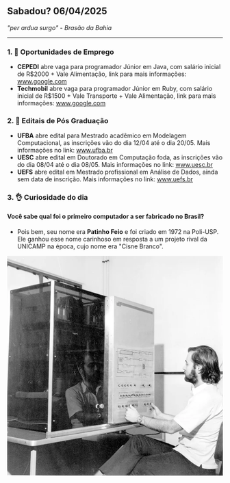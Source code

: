 ## Sabadou? 06/04/2025
_"per ardua surgo" - Brasão da Bahia_
___

### 1. 🎯 Oportunidades de Emprego
- **CEPEDI** abre vaga para programador Júnior em Java, com salário inicial de R$2000 + Vale Alimentação, link para mais informações: www.google.com
- **Techmobil** abre vaga para programador Júnior em Ruby, com salário inicial de R$1500 + Vale Transporte + Vale Alimentação, link para mais informações: www.google.com

### 2. 📖 Editais de Pós Graduação
- **UFBA** abre edital para Mestrado acadêmico em Modelagem Computacional, as inscrições vão do dia 12/04 até o dia 20/05. Mais informações no link: www.ufba.br
- **UESC** abre edital em Doutorado em Computação foda, as inscrições vão do dia 08/04 até o dia 08/05. Mais informações no link: www.uesc.br
- **UEFS** abre edital em Mestrado profissional em Análise de Dados, ainda sem data de inscrição. Mais informações no link: www.uefs.br

### 3. 👌 Curiosidade do dia
#### Você sabe qual foi o primeiro computador a ser fabricado no Brasil?
- Pois bem, seu nome era **Patinho Feio** e foi criado em 1972 na Poli-USP. Ele ganhou esse nome carinhoso em resposta a um projeto rival da UNICAMP na época, cujo nome era "Cisne Branco".

![alt text](/imagens/patinho_feio.png)